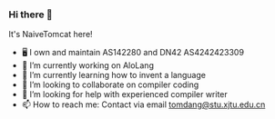 ### Hi there 👋

It's NaiveTomcat here!

- 🖥 I own and maintain AS142280 and DN42 AS4242423309
- 🔭 I’m currently working on AloLang
- 🌱 I’m currently learning how to invent a language
- 👯 I’m looking to collaborate on compiler coding
- 🤔 I’m looking for help with experienced compiler writer
- 📫 How to reach me: Contact via email tomdang@stu.xjtu.edu.cn
